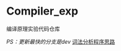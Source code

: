 # Compiler_exp
编译原理实验代码仓库

*PS：更新最快的分支是dev*
[词法分析程序思路](http://app.joycez.xyz/index.php/s/7sZnMJ2q5FCREsb)
